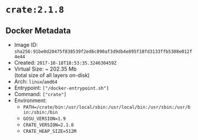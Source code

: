 # `crate:2.1.8`

## Docker Metadata

- Image ID: `sha256:91be0d20475f838539f2ed6c890af3d9db4e895f18fd3133ffb5308e012f4e44`
- Created: `2017-10-18T18:53:35.324630459Z`
- Virtual Size: ~ 202.35 Mb  
  (total size of all layers on-disk)
- Arch: `linux`/`amd64`
- Entrypoint: `["/docker-entrypoint.sh"]`
- Command: `["crate"]`
- Environment:
  - `PATH=/crate/bin:/usr/local/sbin:/usr/local/bin:/usr/sbin:/usr/bin:/sbin:/bin`
  - `GOSU_VERSION=1.9`
  - `CRATE_VERSION=2.1.8`
  - `CRATE_HEAP_SIZE=512M`
